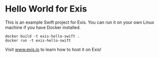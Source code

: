 # Hello World for Exis

This is an example Swift project for Exis.  You can run it on your own Linux
machine if you have Docker installed.

    docker build -t exis-hello-swift .
    docker run -t exis-hello-swift

Visit www.exis.io to learn how to host it on Exis!
